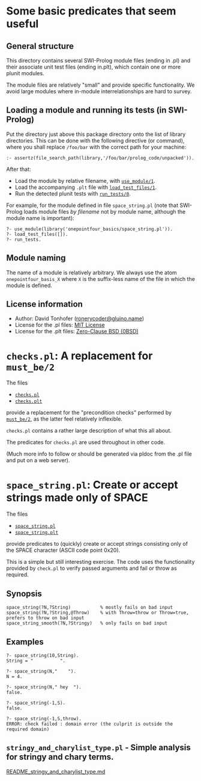 # Some basic predicates that seem useful

## General structure

This directory contains several SWI-Prolog module files (ending in .pl) and their associate unit test files (ending in.plt), which contain 
one or more plunit modules.

The module files are relatively "small" and provide specific functionality. We avoid large modules where in-module interrelationships
are hard to survey.

## Loading a module and running its tests (in SWI-Prolog)

Put the directory just above this package directory 
onto the list of library directories. This can be done with the 
following directive (or command), where you shall replace `/foo/bar` with
the correct path for your machine:

```
:- assertz(file_search_path(library,'/foo/bar/prolog_code/unpacked')).
```

After that:

- Load the module by relative filename, with [`use_module/1`](https://eu.swi-prolog.org/pldoc/doc_for?object=use_module/1).
- Load the accompanying `.plt` file with [`load_test_files/1`](https://eu.swi-prolog.org/pldoc/doc_for?object=load_test_files/1).
- Run the detected plunit tests with [`run_tests/0`](https://eu.swi-prolog.org/pldoc/doc_for?object=run_tests/0).

For example, for the module defined in file `space_string.pl` (note that SWI-Prolog
loads module files _by filename_ not by module name, although the module name is important):

```
?- use_module(library('onepointfour_basics/space_string.pl')).
?- load_test_files([]).
?- run_tests.
```

## Module naming

The name of a module is relatively arbitrary. We always use the atom `onepointfour_basis_X` where `X` is the suffix-less name
of the file in which the module is defined.

## License information

- Author: David Tonhofer (ronerycoder@gluino.name) 
- License for the .pl files: [MIT License](https://opensource.org/licenses/MIT)
- License for the .plt files: [Zero-Clause BSD (0BSD)](https://opensource.org/licenses/0BSD)

# `checks.pl`: A replacement for `must_be/2`

The files

- [`checks.pl`](checks.pl)
- [`checks.plt`](checks.plt)

provide a replacement for the "precondition checks" performed by [`must_be/2`](https://eu.swi-prolog.org/pldoc/doc_for?object=must_be/2),
as the latter feel relatively inflexible.

`checks.pl` contains a rather large description of what this all about.

The predicates for `checks.pl` are used throughout in other code.

(Much more info to follow or should be generated via pldoc from the .pl file and put on a web server).

# `space_string.pl`: Create or accept strings made only of SPACE

The files

- [`space_string.pl`](space_string.pl)
- [`space_string.plt`](space_string.plt)

provide predicates to (quickly) create or accept strings consisting
only of the SPACE character (ASCII code point 0x20). 

This is a simple but still interesting exercise. The code uses the
functionality provided by `check.pl` to verify passed arguments and
fail or throw as required.

## Synopsis

```
space_string(?N,?String)           % mostly fails on bad input
space_string(?N,?String,@Throw)    % with Throw=throw or Throw=true, prefers to throw on bad input
space_string_smooth(?N,?Stringy)   % only fails on bad input
```

## Examples

```
?- space_string(10,String).
String = "          ".

?- space_string(N,"    ").
N = 4.

?- space_string(N," hey  ").
false.

?- space_string(-1,S).
false.

?- space_string(-1,S,throw).
ERROR: check failed : domain error (the culprit is outside the required domain)
```

## `stringy_and_charylist_type.pl` - Simple analysis for stringy and chary terms.

[README_stringy_and_charylist_type.md](README_stringy_and_charylist_type.md)
